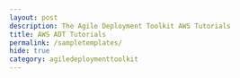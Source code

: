 ```yaml
---
layout: post
description: The Agile Deployment Toolkit AWS Tutorials
title: AWS ADT Tutorials
permalink: /sampletemplates/
hide: true
category: agiledeploymenttoolkit
---
```


